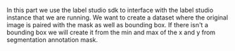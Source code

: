 In this part we use the label studio sdk to interface with the label studio instance that we are running. We want to create a dataset where the original image is paired with the mask as well as bounding box. If there isn't a bounding box we will create it from the min and max of the x and y from segmentation annotation mask.